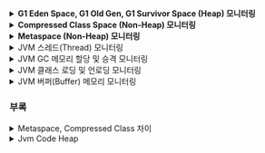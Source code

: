 <details>
<summary><strong>G1 Eden Space, G1 Old Gen, G1 Survivor Space (Heap) 모니터링</strong></summary>
# 📌 (Heap) G1 Eden Space, G1 Old Gen, G1 Survivor Space 모니터링

## 📊 PromQL 쿼리
### **1. 현재 사용 중인 메모리 (Used)**
```promql
jvm_memory_used_bytes{instance="$instance", application="$application", id="$memory_pool_heap"}
```
✔ **현재 G1 Eden Space에서 사용 중인 메모리 크기 (Bytes).**  
✔ **새롭게 생성된 객체가 할당되는 공간.**  
✔ **Garbage Collection(GC) 전까지 사용되는 메모리를 측정.**

### **2. 할당된(Committed) 메모리 크기**
```promql
jvm_memory_committed_bytes{instance="$instance", application="$application", id="$memory_pool_heap"}
```
✔ **현재 JVM이 OS로부터 확보한 메모리 크기 (Bytes).**  
✔ **이 크기까지는 객체를 저장할 수 있으며, 필요 시 증가 가능.**  
✔ **최대 메모리(`max_bytes`)보다 작을 수도 있음.**

### **3. 최대(Maxed) 메모리 크기**
```promql
jvm_memory_max_bytes{instance="$instance", application="$application", id="$memory_pool_heap"}
```
✔ **JVM이 사용할 수 있는 최대 G1 Eden Space 메모리 크기 (Bytes).**  
✔ **이 값을 초과하면 GC가 발생하거나 OOM(Out of Memory) 에러 발생 가능.**  
✔ **`-Xmx` 옵션에 의해 설정됨.**

---

## 🔍 설명
| **쿼리** | **설명** |
|----------|---------|
| `jvm_memory_used_bytes` | 현재 사용 중인 메모리 크기 |
| `jvm_memory_committed_bytes` | 현재 JVM이 확보한 메모리 크기 |
| `jvm_memory_max_bytes` | JVM이 사용할 수 있는 최대 메모리 크기 |

📌 **사용 중(Used) 메모리 값만 보면 안 되고, 확보(Committed)된 값과 비교해야 메모리 사용 패턴을 분석할 수 있음!**  
📌 **최대(Max) 값과 비교하여 GC가 적절히 발생하는지 확인해야 OOM을 방지할 수 있음.**

---

## 🔥 왜 이 3개의 메트릭이 필요한가?
✔ **`Used`만 보면 안 되는 이유**
- 사용량이 많다고 해서 즉시 문제가 되는 것은 아님.
- Committed 값과 비교하여 JVM이 적절히 메모리를 확보하고 있는지 확인해야 함.

✔ **`Committed` 값을 보는 이유**
- 사용량(`Used`)이 증가할 때, JVM이 확보한 메모리(`Committed`)가 같이 증가하는지 확인.
- JVM이 확보한 메모리가 너무 작다면, 메모리 부족(OOM) 가능성 존재.

✔ **`Max` 값을 보는 이유**
- JVM이 확보할 수 있는 최대 메모리 크기와 비교하여 GC가 잘 발생하는지 분석.
- 최대 값(`Max`)까지 사용량(`Used`)이 도달하면, GC 또는 메모리 최적화 필요.

---

## 📌 Grafana에서 G1 Eden Space 모니터링 대시보드 설정
### 🖥️ 패널 설정
- **패널 유형:** Line Chart
- **X축:** 시간 (Timestamp)
- **Y축:** 메모리 사용량 (Bytes)
- **Y축 단위 변경:** Bytes (`bytes`)
- **PromQL 쿼리:**
    - **현재 사용 중인 메모리**
      ```promql
      jvm_memory_used_bytes{instance="$instance", application="$application", id="$memory_pool_heap"}
      ```
    - **현재 확보(Committed)된 메모리**
      ```promql
      jvm_memory_committed_bytes{instance="$instance", application="$application", id="$memory_pool_heap"}
      ```
    - **최대(Max) 메모리**
      ```promql
      jvm_memory_max_bytes{instance="$instance", application="$application", id="$memory_pool_heap"}
      ```

### 🚨 임계값(Threshold) 설정
- **Used가 Committed의 80% 이상** → 🟠 **주의 (메모리 부족 가능성)**
- **Used가 Max에 도달** → 🔴 **위험 (OOM 가능성 높음, GC 최적화 필요)**
- **Used가 Committed보다 낮음** → 🟢 **정상 (JVM이 적절히 메모리를 관리 중)**

📌 **GC가 자주 발생하면 사용량(`Used`)이 급격히 줄어드는지 확인해야 함!**  
📌 **Used가 Max에 도달하면 JVM 설정(`-Xmx`)을 재조정해야 할 수도 있음.**

---

## ✅ 결론
✔ **Used(사용량), Committed(확보량), Max(최대량)를 함께 보면 JVM이 메모리를 어떻게 사용하고 있는지 알 수 있음!**  
✔ **메모리 부족(OOM) 가능성을 사전에 감지하고, JVM GC 최적화를 수행 가능!**  
✔ **Grafana에서 메모리 사용량 변화를 실시간으로 모니터링하여 성능 튜닝에 활용 가능!**

</details>



<details>
<summary><strong> Compressed Class Space (Non-Heap) 모니터링</strong></summary>

# 📌 Compressed Class Space (Non-Heap) 모니터링

## 📊 PromQL 쿼리
### **1. 현재 사용 중인 메모리 (Used)**
```promql
jvm_memory_used_bytes{instance="$instance", application="$application", id="Compressed Class Space"}
```
✔ **JVM의 Compressed Class Space에서 현재 사용 중인 메모리 크기 (Bytes).**  
✔ **메타데이터(클래스 정보, 메서드 정의 등)를 저장하는 영역.**  
✔ **클래스 로딩이 증가하면 사용량이 증가함.**

### **2. 할당된(Committed) 메모리 크기**
```promql
jvm_memory_committed_bytes{instance="$instance", application="$application", id="Compressed Class Space"}
```
✔ **JVM이 OS로부터 확보한 메모리 크기 (Bytes).**  
✔ **클래스 로딩 및 메타데이터 저장을 위해 미리 확보된 메모리.**  
✔ **최대 메모리(`max_bytes`)보다 작을 수도 있음.**

### **3. 최대(Max) 메모리 크기**
```promql
jvm_memory_max_bytes{instance="$instance", application="$application", id="Compressed Class Space"}
```
✔ **JVM이 사용할 수 있는 Compressed Class Space의 최대 크기 (Bytes).**  
✔ **클래스 로딩이 많아지면 이 값에 도달할 수 있음.**  
✔ **이 값을 초과하면 `OutOfMemoryError: Metaspace` 발생 가능.**

---

## 🔍 설명
| **쿼리** | **설명** |
|----------|---------|
| `jvm_memory_used_bytes` | 현재 사용 중인 Compressed Class Space 메모리 크기 |
| `jvm_memory_committed_bytes` | 현재 JVM이 확보한 Compressed Class Space 메모리 크기 |
| `jvm_memory_max_bytes` | JVM이 사용할 수 있는 최대 Compressed Class Space 메모리 크기 |

📌 **Compressed Class Space는 Java 8부터 Metaspace로 통합되었으며, JVM의 클래스 로딩과 밀접한 관계가 있음.**  
📌 **클래스 로딩이 많거나 동적 클래스 로딩이 많을 경우 사용량이 급격히 증가할 수 있음.**

---

## 🔥 왜 이 3개의 메트릭이 필요한가?
✔ **`Used`만 보면 안 되는 이유**
- 사용량이 많다고 해서 즉시 문제가 되는 것은 아님.
- Committed 값과 비교하여 JVM이 적절히 메모리를 확보하고 있는지 확인해야 함.

✔ **`Committed` 값을 보는 이유**
- 사용량(`Used`)이 증가할 때, JVM이 확보한 메모리(`Committed`)가 같이 증가하는지 확인.
- JVM이 확보한 메모리가 너무 작다면, Metaspace 부족(OOM) 가능성 존재.

✔ **`Max` 값을 보는 이유**
- JVM이 확보할 수 있는 최대 메모리 크기와 비교하여 Metaspace가 잘 동작하는지 분석.
- 최대 값(`Max`)까지 사용량(`Used`)이 도달하면, GC 또는 Metaspace 크기 조정 필요.

---

## 📌 Grafana에서 Compressed Class Space 모니터링 대시보드 설정
### 🖥️ 패널 설정
- **패널 유형:** Line Chart
- **X축:** 시간 (Timestamp)
- **Y축:** 메모리 사용량 (Bytes)
- **Y축 단위 변경:** Bytes (`bytes`)
- **PromQL 쿼리:**
    - **현재 사용 중인 메모리**
      ```promql
      jvm_memory_used_bytes{instance="$instance", application="$application", id="Compressed Class Space"}
      ```
    - **현재 확보(Committed)된 메모리**
      ```promql
      jvm_memory_committed_bytes{instance="$instance", application="$application", id="Compressed Class Space"}
      ```
    - **최대(Max) 메모리**
      ```promql
      jvm_memory_max_bytes{instance="$instance", application="$application", id="Compressed Class Space"}
      ```

### 🚨 임계값(Threshold) 설정
- **Used가 Committed의 80% 이상** → 🟠 **주의 (Metaspace 부족 가능성)**
- **Used가 Max에 도달** → 🔴 **위험 (OOM 가능성 높음, Metaspace 크기 조정 필요)**
- **Used가 Committed보다 낮음** → 🟢 **정상 (JVM이 적절히 메모리를 관리 중)**

📌 **Metaspace가 부족하면, `OutOfMemoryError: Metaspace` 발생 가능!**  
📌 **Spring Boot와 같은 프레임워크에서는 동적 클래스 로딩이 많아 Metaspace 사용량이 예상보다 많을 수 있음.**

---

## ✅ 결론
✔ **Used(사용량), Committed(확보량), Max(최대량)를 함께 보면 JVM이 Compressed Class Space를 어떻게 관리하는지 알 수 있음!**  
✔ **메모리 부족(OOM) 가능성을 사전에 감지하고, JVM Metaspace 크기를 조정할 수 있음!**  
✔ **Grafana에서 Compressed Class Space 사용량 변화를 실시간으로 모니터링하여 성능 최적화 가능!**

</details>

<details>
<summary><strong> Metaspace (Non-Heap) 모니터링</strong></summary>

# 📌 Metaspace (Non-Heap) 모니터링

## 📊 PromQL 쿼리
### **1. 현재 사용 중인 Metaspace 메모리 (Used)**
```promql
jvm_memory_used_bytes{instance="$instance", application="$application", id="Metaspace"}
```
✔ **JVM의 Metaspace에서 현재 사용 중인 메모리 크기 (Bytes).**  
✔ **클래스 메타데이터를 저장하는 공간.**  
✔ **클래스 로딩이 많아질수록 사용량 증가.**

### **2. 할당된(Committed) Metaspace 메모리 (Committed)**
```promql
jvm_memory_committed_bytes{instance="$instance", application="$application", id="Metaspace"}
```
✔ **JVM이 OS에서 확보한 Metaspace 크기 (Bytes).**  
✔ **Used 값과 비교하여 JVM이 적절히 메모리를 관리하는지 확인.**

### **3. 최대(Max) Metaspace 메모리 (Max)**
```promql
jvm_memory_max_bytes{instance="$instance", application="$application", id="Metaspace"}
```
✔ **JVM이 사용할 수 있는 Metaspace의 최대 크기 (Bytes).**  
✔ **이 값을 초과하면 `OutOfMemoryError: Metaspace` 오류 발생 가능.**  
✔ **`-XX:MaxMetaspaceSize` 값과 연관됨.**

---

## 🔍 설명
| **쿼리** | **설명** |
|----------|---------|
| `jvm_memory_used_bytes` | 현재 사용 중인 Metaspace 메모리 크기 |
| `jvm_memory_committed_bytes` | 현재 JVM이 확보한 Metaspace 크기 |
| `jvm_memory_max_bytes` | JVM이 사용할 수 있는 최대 Metaspace 크기 |

📌 **Metaspace는 Java 8부터 PermGen을 대체하며, JVM의 클래스 로딩과 밀접한 관계가 있음.**  
📌 **클래스 로딩이 많거나 동적 클래스 로딩이 많을 경우 사용량이 급격히 증가할 수 있음.**

---

## 🔥 왜 Metaspace 모니터링이 중요한가?
✔ **클래스 로딩이 많아지면 메모리 부족(OOM) 가능성 증가**
- Java에서는 **클래스가 로드될 때마다 Metaspace 사용량이 증가**함.
- Spring Boot, Hibernate, Reflection 기반 프레임워크에서 **동적 클래스 로딩**이 많으면 Metaspace 사용량이 급증할 수 있음.
- Metaspace가 **최대 크기(`Max`)에 도달하면**,  
  `OutOfMemoryError: Metaspace` 오류가 발생할 수 있음.

✔ **클래스 언로드가 지연되면 메모리 누수 가능**
- **클래스 로딩(ClassLoader)이 해제되지 않으면, 메타데이터가 계속 Metaspace에 남음.**
- 동적 클래스 로딩이 많은 시스템에서는 **메모리 누수 가능성이 높아짐**.

✔ **JVM 설정 최적화를 위한 분석**
- Metaspace는 기본적으로 **OS에서 동적으로 크기를 조정**하지만, **무제한으로 확장되지는 않음.**
- `-XX:MaxMetaspaceSize` 옵션으로 최대 크기를 설정할 수 있음.
- **메모리 사용 패턴을 분석하여 적절한 MaxMetaspaceSize 값을 설정해야 함.**
- **Spring Boot 서비스에서 실행 시간이 길어질수록 Metaspace 증가량을 모니터링**해야 함.

---

## 📌 Grafana에서 Metaspace 모니터링 대시보드 설정
### 🖥️ 패널 설정
- **패널 유형:** Line Chart
- **X축:** 시간 (Timestamp)
- **Y축:** 메모리 사용량 (Bytes)
- **Y축 단위 변경:** Bytes (`bytes`)
- **PromQL 쿼리:**
    - **현재 사용 중인 메모리**
      ```promql
      jvm_memory_used_bytes{instance="$instance", application="$application", id="Metaspace"}
      ```
    - **현재 확보(Committed)된 메모리**
      ```promql
      jvm_memory_committed_bytes{instance="$instance", application="$application", id="Metaspace"}
      ```
    - **최대(Max) 메모리**
      ```promql
      jvm_memory_max_bytes{instance="$instance", application="$application", id="Metaspace"}
      ```

### 🚨 임계값(Threshold) 설정
- **Used가 Committed의 80% 이상** → 🟠 **주의 (Metaspace 부족 가능성)**
- **Used가 Max에 도달** → 🔴 **위험 (OOM 가능성 높음, MaxMetaspaceSize 조정 필요)**
- **Used가 Committed보다 낮음** → 🟢 **정상 (JVM이 적절히 메모리를 관리 중)**

📌 **클래스 로딩이 많을 경우 Metaspace가 예상보다 빨리 증가할 수 있음!**  
📌 **Spring Boot, Hibernate, JPA 환경에서는 동적 클래스 로딩을 고려하여 Metaspace 사용량을 모니터링해야 함!**

---

## ✅ 결론
✔ **Metaspace는 Java 클래스 메타데이터를 저장하는 공간이며, OOM 발생 가능성이 있음.**  
✔ **클래스 로딩이 많을수록 Metaspace 사용량이 증가하여 OutOfMemoryError 위험이 있음.**  
✔ **JVM 설정(`-XX:MaxMetaspaceSize`)을 조정하고, Metaspace 사용량을 실시간 모니터링해야 안정적인 서비스 운영 가능!**

</details>


<details>
<summary> JVM 스레드(Thread) 모니터링 </summary>

# 📌 JVM 스레드(Thread) 모니터링

## 📊 PromQL 쿼리
### **1. 현재 실행 중인 데몬 스레드 개수 (Daemon Threads)**
```promql
jvm_threads_daemon_threads{instance="$instance", application="$application"}
```
✔ **JVM에서 실행 중인 데몬(daemon) 스레드의 개수**  
✔ **데몬 스레드는 주 스레드가 종료되면 자동으로 정리됨.**  
✔ **백그라운드 작업 (Garbage Collector, 메모리 관리 등) 수행.**  
✔ **이 값이 갑자기 증가하거나 감소하면 애플리케이션이 비정상적으로 동작하는 신호일 수 있음.**

### **2. 현재 실행 중인 전체 스레드 개수 (Live Threads)**
```promql
jvm_threads_live_threads{instance="$instance", application="$application"}
```
✔ **현재 실행 중인 전체 스레드 개수 (Daemon + Non-Daemon 포함).**  
✔ **애플리케이션의 동시 요청 처리량과 직접적인 연관이 있음.**  
✔ **스레드 개수가 급격히 증가하면 CPU 사용량 증가 및 응답 지연 발생 가능.**  
✔ **갑작스러운 급증이 발생하면, 스레드 풀(Thread Pool) 설정을 점검해야 함.**

### **3. 피크(최대) 스레드 개수 (Peak Threads)**
```promql
jvm_threads_peak_threads{instance="$instance", application="$application"}
```
✔ **JVM이 실행된 이후 가장 높은 스레드 개수 (최대값 기록).**  
✔ **애플리케이션이 과거에 몇 개의 스레드를 생성했는지 확인 가능.**  
✔ **지속적으로 높은 값이면, 과도한 스레드 사용을 의심할 필요가 있음.**  
✔ **스레드 누수(Thread Leak) 감지 및 부하 테스트 결과 분석에 유용.**

---

## 🔍 설명
| **쿼리** | **설명** |
|----------|---------|
| `jvm_threads_daemon_threads` | 현재 실행 중인 **데몬 스레드 개수** |
| `jvm_threads_live_threads` | 현재 실행 중인 **전체 스레드 개수** |
| `jvm_threads_peak_threads` | JVM이 기록한 **최대 스레드 개수** |

📌 **스레드 개수가 갑자기 증가하면, CPU 과부하나 메모리 문제 발생 가능!**  
📌 **Peak Threads 값을 참고하면, 서버의 최대 부하 상태를 예측할 수 있음!**  
📌 **Live Threads 개수가 비정상적으로 높은 경우, 스레드 풀(Thread Pool) 조정이 필요함.**

---

## 🔥 왜 이 3개의 메트릭이 필요한가?
✔ **데몬 스레드(Daemon Threads)만 봐서는 안 되는 이유**
- 데몬 스레드는 백그라운드 작업을 수행하는데,  
  애플리케이션의 성능 문제를 일으키는 건 대부분 **Non-Daemon(비-데몬) 스레드**야.
- 따라서 **전체 스레드 개수(Live Threads)**도 함께 확인해야 함.

✔ **현재 실행 중인 전체 스레드 개수를 보는 이유**
- 애플리케이션의 부하 상태를 분석할 수 있음.
- 갑작스럽게 **Live Threads**가 증가하면,  
  **스레드 누수(Thread Leak) 또는 비효율적인 스레드 생성 가능성**이 있음.

✔ **Peak Threads를 보는 이유**
- 스레드 개수가 얼마나 증가했는지 확인 가능.
- 과거 기록을 통해 부하 테스트 및 성능 분석 가능.
- 스레드가 일정 이상 증가한 후 줄어들지 않으면,  
  **Thread Pool 설정이 잘못되었거나, 스레드가 적절히 종료되지 않는 문제**가 있을 수 있음.

---

## 📌 Grafana에서 JVM 스레드 모니터링 대시보드 설정
### 🖥️ 패널 설정
- **패널 유형:** Line Chart
- **X축:** 시간 (Timestamp)
- **Y축:** 스레드 개수 (Count)
- **PromQL 쿼리:**
    - **현재 실행 중인 데몬 스레드 개수**
      ```promql
      jvm_threads_daemon_threads{instance="$instance", application="$application"}
      ```
    - **현재 실행 중인 전체 스레드 개수**
      ```promql
      jvm_threads_live_threads{instance="$instance", application="$application"}
      ```
    - **최대(피크) 스레드 개수**
      ```promql
      jvm_threads_peak_threads{instance="$instance", application="$application"}
      ```

### 🚨 임계값(Threshold) 설정
- **Live Threads가 500개 이상** → 🟠 **주의 (부하 증가 감지)**
- **Live Threads가 1000개 이상** → 🔴 **위험 (스레드 풀 초과 가능성)**
- **Peak Threads가 지속적으로 높은 값 유지** → 🔴 **스레드 누수 가능성, 서버 리소스 점검 필요**
- **Daemon Threads가 급감** → 🟠 **백그라운드 작업 실패 가능성**

📌 **Live Threads가 급증하면, CPU 사용률 및 GC 활동도 함께 점검해야 함!**  
📌 **Peak Threads 값이 지나치게 높으면, 부하 테스트 시점을 확인하고 설정 조정이 필요함.**

---

## ✅ 결론
✔ **Daemon, Live, Peak 스레드를 모두 확인해야 JVM의 스레드 상태를 정확히 분석 가능!**  
✔ **Live Threads 개수가 많으면 스레드 풀(Thread Pool) 설정을 조정해야 함!**  
✔ **Peak Threads 값이 너무 높으면, 스레드 누수(Thread Leak) 가능성이 있음!**  
✔ **Grafana에서 스레드 개수를 모니터링하여 CPU 과부하 및 OOM 문제를 사전에 방지 가능!**


</details>

<details>
<summary> JVM GC 메모리 할당 및 승격 모니터링 </summary>

# 📌 JVM GC 메모리 할당 및 승격 모니터링

## 📊 PromQL 쿼리
### **1. 할당된 메모리 총량 (Allocated Memory)**
```promql
irate(jvm_gc_memory_allocated_bytes_total{instance="$instance", application="$application"}[5m])
```
✔ **JVM이 애플리케이션 실행 중에 새롭게 할당한 메모리의 총량.**  
✔ **Heap 영역에서 새 객체가 할당될 때마다 증가.**  
✔ **이 값이 급격히 증가하면, 객체 생성이 빈번하거나 GC가 충분히 수행되지 않는 신호일 수 있음.**  
✔ **애플리케이션의 메모리 사용 패턴을 파악하는 데 유용.**

### **2. 승격된 메모리 총량 (Promoted Memory)**
```promql
irate(jvm_gc_memory_promoted_bytes_total{instance="$instance", application="$application"}[5m])
```
✔ **Young Generation에서 Old Generation으로 이동한(승격된) 메모리의 총량.**  
✔ **Minor GC가 발생할 때 살아남은 객체들이 승격됨.**  
✔ **이 값이 지속적으로 높다면, Old Generation이 빠르게 채워지고 있음.**  
✔ **Old Generation의 크기 조정이나 GC 전략 변경이 필요한지 판단하는 데 도움.**

---

## 🔍 설명
| **쿼리** | **설명** |
|----------|---------|
| `jvm_gc_memory_allocated_bytes_total` | 새롭게 할당된 메모리의 총량 (바이트) |
| `jvm_gc_memory_promoted_bytes_total` | Young Generation에서 Old Generation으로 승격된 메모리의 총량 (바이트) |

📌 **메모리 할당(Allocation)과 승격(Promotion)의 비율이 GC 성능에 큰 영향을 미침.**  
📌 **할당 속도가 높은데 승격 속도가 낮다면, 대부분의 객체가 Young Generation에서 소멸하고 있다는 의미.**  
📌 **승격 속도가 높다면, Old Generation이 빨리 채워져서 Major GC 발생 가능성이 증가.**

---

## 🔥 **왜 이 2개의 메트릭이 중요한가?**
✔ **할당 메모리(Allocated Memory)만 보면 안 되는 이유**
- JVM이 새로운 객체를 빠르게 할당한다고 해서 반드시 문제가 되는 것은 아님.
- 승격 메모리(`Promoted Memory`)와 함께 보면 **객체가 얼마나 오래 살아남는지** 파악 가능.

✔ **승격 메모리(Promoted Memory)를 모니터링하는 이유**
- 승격이 많아지면 **Old Generation이 빠르게 채워져서 GC 빈도가 증가**할 수 있음.
- Old Generation이 가득 차면 **Major GC가 발생하여 애플리케이션의 응답 시간이 증가**할 가능성이 있음.

✔ **메모리 할당량과 승격량을 함께 보면 GC 최적화 가능**
- **할당 속도(Allocation Rate)**가 높은데 승격 속도는 낮다면, Young Generation에서 대부분 객체가 GC됨.
- **할당 속도와 승격 속도가 모두 높다면, GC 튜닝이 필요할 가능성이 높음.**

---

## 📌 **Grafana에서 JVM GC 메모리 모니터링 대시보드 설정**
### 🖥️ **패널 설정**
- **패널 유형:** Line Chart
- **X축:** 시간 (Timestamp)
- **Y축:** 메모리 크기 (Bytes)
- **PromQL 쿼리:**
    - **할당된 메모리 총량**
      ```promql
      irate(jvm_gc_memory_allocated_bytes_total{instance="$instance", application="$application"}[5m])
      ```
    - **승격된 메모리 총량**
      ```promql
      irate(jvm_gc_memory_promoted_bytes_total{instance="$instance", application="$application"}[5m])
      ```

### 🚨 **임계값(Threshold) 설정**
- **할당 속도가 급격히 증가** → 🟠 **주의 (객체 생성 빈도 증가, GC 부하 가능성)**
- **승격 속도가 높아짐** → 🔴 **위험 (Old Generation이 빠르게 채워짐, Major GC 가능성 증가)**
- **승격 속도가 거의 없음** → 🟢 **정상 (대부분의 객체가 Young Generation에서 GC됨)**

📌 **승격이 많아질 경우 GC 튜닝을 통해 Old Generation 크기 조정 필요!**  
📌 **JVM의 GC 로그(`-XX:+PrintGCDetails`)와 함께 모니터링하면 더욱 효과적인 분석 가능!**

---

## ✅ **결론**
✔ **메모리 할당량(Allocated Memory)과 승격량(Promoted Memory)을 함께 보면 JVM의 메모리 관리 상태를 파악 가능!**  
✔ **승격이 많아질수록 Major GC가 자주 발생할 가능성이 높음, 메모리 튜닝 필요!**  
✔ **Grafana에서 이 두 개의 메트릭을 실시간 모니터링하여 애플리케이션 성능을 최적화할 수 있음!**

</details>

<details>
<summary> JVM 클래스 로딩 및 언로딩 모니터링 </summary>

# 📌 JVM 클래스 로딩 및 언로딩 모니터링

## 📊 PromQL 쿼리
### **1. 현재 JVM에 로드된 클래스 개수 (Loaded Classes)**
```promql
jvm_classes_loaded_classes{instance="$instance", application="$application"}
```
✔ **현재 JVM에 로드된 클래스 개수.**  
✔ **애플리케이션 실행 중 동적으로 로드된 클래스의 총 개수를 나타냄.**  
✔ **Spring Boot, Reflection, Proxy 기반 기술을 사용할 경우 클래스 로딩 개수가 증가할 수 있음.**  
✔ **로드된 클래스 개수가 지속적으로 증가하면 메모리 문제(클래스 로딩 누수) 가능성이 있음.**

### **2. 언로드된 클래스 개수 변화율 (Unloaded Classes Rate)**
```promql
irate(jvm_classes_unloaded_classes_total{instance="$instance", application="$application"}[5m])
```
✔ **JVM에서 언로드된(제거된) 클래스 개수의 변화율.**  
✔ **클래스가 더 이상 필요하지 않을 때, JVM이 가비지 컬렉션과 함께 언로드 수행.**  
✔ **클래스 언로드가 거의 발생하지 않으면, 불필요한 클래스가 메모리에 계속 남아 있을 가능성이 있음.**  
✔ **이 값이 갑자기 증가하면, 동적 클래스 로딩이 많거나 리플렉션이 과도하게 사용될 가능성이 있음.**

---

## 🔍 설명
| **쿼리** | **설명** |
|----------|---------|
| `jvm_classes_loaded_classes` | 현재 JVM에 로드된 클래스 개수 |
| `jvm_classes_unloaded_classes_total` | JVM에서 언로드된 클래스 개수 변화율 |

📌 **클래스 로딩 및 언로딩이 JVM의 메모리 및 성능에 직접적인 영향을 미침.**  
📌 **클래스 로딩이 많아지면 PermGen(과거) 또는 Metaspace(Java 8 이후) 공간이 증가할 수 있음.**  
📌 **클래스 언로드가 적다면, 메모리 누수 가능성이 있음.**

---

## 🔥 **왜 이 2개의 메트릭이 중요한가?**
✔ **클래스 로딩 개수(Loaded Classes)만 보면 안 되는 이유**
- 애플리케이션 실행 중 새로운 클래스를 지속적으로 로드하는 경우,  
  JVM의 메모리 사용량이 증가할 가능성이 있음.
- 지속적인 증가 패턴이 있으면, **클래스 로딩 누수 가능성**이 있음.

✔ **클래스 언로딩(Unloaded Classes)을 모니터링해야 하는 이유**
- 클래스 언로드가 거의 발생하지 않으면, **불필요한 클래스를 JVM이 정리하지 못하고 있는 것**일 수 있음.
- 특히, **Reflection을 사용하여 동적 클래스를 많이 로딩하는 애플리케이션에서는 중요한 지표.**
- Spring AOP, Hibernate, Proxy 클래스들이 많이 생성되면 JVM이 계속해서 새로운 클래스를 로딩할 수 있음.

✔ **클래스 로딩과 언로딩을 함께 보면 JVM의 동작을 최적화 가능**
- **클래스 로딩 속도(Loaded Classes)**가 증가하는데 **클래스 언로드 속도(Unloaded Classes)**가 낮다면,  
  **Metaspace 또는 힙 메모리 사용량 증가 가능성이 있음.**
- **클래스 언로드가 급격히 증가하면, GC가 너무 자주 동작할 가능성이 있음.**

---

## 📌 **Grafana에서 JVM 클래스 로딩 모니터링 대시보드 설정**
### 🖥️ **패널 설정**
- **패널 유형:** Line Chart
- **X축:** 시간 (Timestamp)
- **Y축:** 클래스 개수 (Count)
- **PromQL 쿼리:**
    - **현재 JVM에 로드된 클래스 개수**
      ```promql
      jvm_classes_loaded_classes{instance="$instance", application="$application"}
      ```
    - **언로드된 클래스 개수 변화율**
      ```promql
      irate(jvm_classes_unloaded_classes_total{instance="$instance", application="$application"}[5m])
      ```

### 🚨 **임계값(Threshold) 설정**
- **Loaded Classes가 지속적으로 증가** → 🟠 **주의 (클래스 로딩 누수 가능성)**
- **Unloaded Classes가 거의 없음** → 🔴 **위험 (클래스가 메모리에 계속 남아 있을 가능성)**
- **Unloaded Classes가 급격히 증가** → 🟠 **GC 과부하 가능성**

📌 **동적 클래스 로딩이 많을 경우, JVM의 메모리 관리 정책을 점검해야 함!**  
📌 **Spring Boot와 같은 프레임워크에서는 Proxy 객체가 많아질수록 JVM이 지속적으로 클래스를 로딩할 가능성이 있음!**

---

## ✅ **결론**
✔ **클래스 로딩(Loaded Classes)과 클래스 언로딩(Unloaded Classes)을 함께 보면 JVM의 동작을 최적화 가능!**  
✔ **클래스 로딩이 많아지면 Metaspace 또는 힙 메모리 사용량 증가 가능성이 있음!**  
✔ **클래스 언로드가 거의 발생하지 않는다면, 불필요한 클래스가 메모리에 유지되는 문제 발생 가능!**  
✔ **Grafana에서 클래스 로딩/언로딩 모니터링을 통해 JVM의 메모리 및 성능을 최적화할 수 있음!**

</details>



<details>
<summary> JVM 버퍼(Buffer) 메모리 모니터링 </summary>
# 📌 JVM 버퍼(Buffer) 메모리 모니터링

## 📊 PromQL 쿼리
### **1. Direct Buffer 사용량 (Used Direct Buffer Memory)**
```promql
jvm_buffer_memory_used_bytes{instance="$instance", application="$application", id="direct"}
```
✔ **JVM에서 사용 중인 Direct Buffer 메모리 크기 (Bytes).**  
✔ **Direct Buffer는 OS 메모리를 직접 사용하며, 네트워크 및 파일 I/O에서 자주 활용됨.**  
✔ **이 값이 지속적으로 증가하면, Direct Buffer를 반환하지 않는 메모리 누수 가능성 있음.**

### **2. Direct Buffer 전체 용량 (Total Direct Buffer Capacity)**
```promql
jvm_buffer_total_capacity_bytes{instance="$instance", application="$application", id="direct"}
```
✔ **JVM이 확보한 Direct Buffer 전체 용량 (Bytes).**  
✔ **Used 값과 비교하여 메모리 사용 패턴을 분석할 수 있음.**  
✔ **Direct Buffer가 부족하면 성능 저하 및 GC 부하가 발생할 가능성이 있음.**

### **3. Mapped Buffer 사용량 (Used Mapped Buffer Memory)**
```promql
jvm_buffer_memory_used_bytes{instance="$instance", application="$application", id="mapped"}
```
✔ **JVM에서 사용 중인 Mapped Buffer 메모리 크기 (Bytes).**  
✔ **Mapped Buffer는 파일을 메모리에 매핑하여 처리할 때 사용됨.**  
✔ **대량의 파일을 처리하는 경우, 이 값이 높을 수 있음.**

### **4. Mapped Buffer 전체 용량 (Total Mapped Buffer Capacity)**
```promql
jvm_buffer_total_capacity_bytes{instance="$instance", application="$application", id="mapped"}
```
✔ **JVM이 확보한 Mapped Buffer 전체 용량 (Bytes).**  
✔ **사용된 Mapped Buffer와 비교하여 메모리 사용 패턴 분석 가능.**  
✔ **Mapped Buffer가 과도하게 증가하면 OS 메모리 부족 문제 발생 가능.**

---

## 🔍 설명
| **쿼리** | **설명** |
|----------|---------|
| `jvm_buffer_memory_used_bytes` | 현재 사용 중인 Buffer 메모리 크기 |
| `jvm_buffer_total_capacity_bytes` | 확보된 전체 Buffer 메모리 크기 |

📌 **Direct Buffer는 네트워크 I/O 및 파일 I/O에서 성능 최적화를 위해 사용됨.**  
📌 **Mapped Buffer는 대용량 파일을 효율적으로 처리할 때 사용됨.**  
📌 **두 버퍼 모두 GC의 영향을 받지 않으므로, 메모리 누수를 모니터링하는 것이 중요함.**

---

## 🔥 **왜 이 4개의 메트릭이 중요한가?**
✔ **Direct Buffer 모니터링이 필요한 이유**
- 네트워크 또는 파일 전송을 많이 하는 애플리케이션에서 Direct Buffer 사용량이 급증할 수 있음.
- Direct Buffer가 과도하게 증가하면 OS 메모리 부족 현상이 발생할 수 있음.
- **버퍼 메모리를 반환하지 않는 문제가 있으면, 메모리 누수가 발생할 가능성이 있음.**

✔ **Mapped Buffer 모니터링이 필요한 이유**
- Mapped Buffer는 **파일을 메모리에 매핑하여 처리하는 기술**로, 대량의 파일을 처리할 때 유용함.
- 하지만, **Mapped Buffer가 너무 많아지면 OS의 메모리 사용량이 증가하여 성능 저하가 발생할 가능성이 있음.**
- GC의 영향을 받지 않기 때문에, 직접적인 관리가 필요함.

✔ **두 버퍼를 함께 모니터링하면 JVM의 메모리 사용 최적화 가능**
- **Used 값이 Total Capacity에 근접하면, 추가적인 Buffer 할당이 필요할 수 있음.**
- **Total Capacity가 불필요하게 크다면, 메모리 낭비가 발생할 수 있음.**

---

## 📌 **Grafana에서 JVM 버퍼 메모리 모니터링 대시보드 설정**
### 🖥️ **패널 설정**
- **패널 유형:** Line Chart
- **X축:** 시간 (Timestamp)
- **Y축:** 메모리 크기 (Bytes)
- **PromQL 쿼리:**
    - **현재 사용 중인 Direct Buffer 메모리**
      ```promql
      jvm_buffer_memory_used_bytes{instance="$instance", application="$application", id="direct"}
      ```
    - **확보된 전체 Direct Buffer 용량**
      ```promql
      jvm_buffer_total_capacity_bytes{instance="$instance", application="$application", id="direct"}
      ```
    - **현재 사용 중인 Mapped Buffer 메모리**
      ```promql
      jvm_buffer_memory_used_bytes{instance="$instance", application="$application", id="mapped"}
      ```
    - **확보된 전체 Mapped Buffer 용량**
      ```promql
      jvm_buffer_total_capacity_bytes{instance="$instance", application="$application", id="mapped"}
      ```

### 🚨 **임계값(Threshold) 설정**
- **Used 값이 Total Capacity의 80% 이상** → 🟠 **주의 (메모리 부족 가능성)**
- **Used 값이 Total Capacity와 거의 같음** → 🔴 **위험 (버퍼 부족으로 성능 저하 가능)**
- **Used 값이 지속적으로 증가** → 🟠 **메모리 누수 가능성 확인 필요**

📌 **Direct Buffer와 Mapped Buffer를 모두 모니터링하여 JVM의 성능을 최적화해야 함!**  
📌 **버퍼 메모리 사용량이 비정상적으로 높다면, GC나 메모리 관리 전략을 조정해야 함!**

---

## ✅ **결론**
✔ **Direct Buffer는 네트워크 및 파일 I/O 성능을 위해 사용되며, 모니터링이 필수적!**  
✔ **Mapped Buffer는 대용량 파일 처리 시 OS 메모리 영향을 받으므로 주의해야 함!**  
✔ **Used 값과 Total Capacity를 비교하여 메모리 누수 및 성능 저하를 예방 가능!**  
✔ **Grafana에서 JVM 버퍼 메모리 모니터링을 통해 안정적인 서비스 운영 가능!**

</details>



### 부록
<details>
<summary>Metaspace, Compressed Class 차이 </summary>

1. Metaspace
    - JDK 8부터 등장 (JDK 7까지는 PermGen)
    - 클래스 메타데이터(Class Metadata)를 저장하는 공간
    - 네이티브 메모리(Native Memory) 영역에 존재
    - 기본적으로 메모리 크기가 제한되지 않고, OS가 허용하는 한 동적으로 확장됨 (-XX:MaxMetaspaceSize로 제한 가능)

2. Compressed Class Space
    - Metaspace 내부의 일부 영역
    - 64비트 JVM에서 Compressed Class Pointer(압축된 클래스 포인터, 32비트 크기) 를 사용할 때 필요
    - 기본적으로 `-XX:+UseCompressedClassPointers` 옵션이 활성화되어 있으면 사용됨
    - 클래스의 메서드 테이블, 상속 정보 등 클래스 포인터 관련 정보를 저장하는 공간
    - 크기가 고정적이며 `-XX:CompressedClassSpaceSize` 옵션으로 설정 가능


Compressed Class Space는 Metaspace의 일부이며, 클래스 포인터 관련 데이터만 저장하는 공간이다.
Metaspace는 클래스 메타데이터 전반을 저장하는 더 넓은 개념이고, Compressed Class Space는 그 안에서 특정 용도로만 사용된다.
Compressed Class Space 크기는 고정(-XX:CompressedClassSpaceSize), Metaspace는 동적(-XX:MaxMetaspaceSize).

</details>

<details>
<summary>Jvm Code Heap </summary>
# JVM Non-Heap Memory - Code Heap

## 🚀 JVM의 Code Heap 3가지

JVM의 Just-In-Time (JIT) 컴파일러가 생성한 **바이트코드를 네이티브 코드로 변환한 후 저장하는 영역**이다.  
JDK 9부터 **Code Heap이 3가지 영역**으로 나뉜다.

### 1. **Non-Profiled Code Heap**
- JIT 컴파일러가 **프로파일링 없이 컴파일한 코드**를 저장하는 공간
- 대부분의 **메서드 핸들(Method Handle), 인터프리터(Interpreter), 초기 컴파일된 코드** 등이 들어감
- 상대적으로 최적화가 덜 된 코드가 저장됨

### 2. **Profiled Code Heap**
- **프로파일링을 통해 자주 실행된 코드(Hot Code)를 저장하는 공간**
- 메서드 호출 횟수가 일정 임계치를 넘으면 **C1 컴파일러가 프로파일링하면서 네이티브 코드로 변환**
- 이후 C2 컴파일러(JVM의 최적화 컴파일러)가 더 강력한 최적화를 진행할 수도 있음

### 3. **Non-NMethods Code Heap**
- **JVM 내부적으로 사용되는 네이티브 코드**를 저장하는 공간
- 예를 들면, **JVM의 intrinsic 함수, C++로 작성된 네이티브 코드, 특정한 런타임 기능과 관련된 코드**가 들어간다.
- 일반적인 Java 애플리케이션 코드와 직접적인 관계는 없음

---

## 🎯 왜 Code Heap을 3개로 나눴을까?
JDK 9부터 이 구조가 도입된 이유는 **성능 최적화** 때문이다.

✅ **Code Heap을 세분화하면?**
- 프로파일링된 코드와 그렇지 않은 코드를 분리하여 **캐시 활용도를 높일 수 있음**
- 특정 영역이 과도하게 커지는 것을 방지하여 **JIT 컴파일러의 효율적인 메모리 관리 가능**
- 메서드 핸들, 네이티브 코드 등의 공간을 별도로 관리하여 **GC의 영향을 받지 않도록 설계**

---

## 🔍 Code Heap 크기 조절 옵션

JVM에서는 Code Heap 크기를 설정할 수 있는 몇 가지 JVM 옵션이 있다.

```bash
-XX:InitialCodeCacheSize=32m   # 초기 Code Heap 크기
-XX:ReservedCodeCacheSize=256m # 최대 Code Heap 크기
-XX:+PrintCodeCache            # 현재 Code Heap 상태 출력
```

---

## 🛠 Code Heap 관련 JVM 모니터링 방법

### 1. **JVM 옵션 사용**
```bash
-XX:+UnlockDiagnosticVMOptions -XX:+PrintCodeCache
```
위 옵션을 주고 실행하면, JVM이 Code Heap 영역을 어떻게 사용하고 있는지 볼 수 있다.

### 2. **JVisualVM 활용**
- `JVisualVM`을 실행한 후 **Metaspace와 함께 Code Cache를 모니터링** 가능

### 3. **JFR (Java Flight Recorder)**
- `jcmd <PID> VM.native_memory summary` 명령어를 사용하여 Non-Heap 영역을 상세히 확인 가능

---

## 📌 정리

- JVM의 **Non-Heap Memory**에 속하는 **Code Heap**은 3가지로 나뉜다.
    1. **Non-Profiled Code Heap** → 프로파일링 없이 컴파일된 코드 저장
    2. **Profiled Code Heap** → 프로파일링된 핫 코드 저장
    3. **Non-NMethods Code Heap** → JVM 자체 네이티브 코드 저장
- JDK 9부터 도입된 이 구조는 **JIT 성능 최적화**와 **메모리 효율 개선**을 목적으로 함.
- **JVM 옵션**이나 **JVisualVM, JFR** 등을 사용하여 모니터링 가능.

🔥 **JVM 내부 구조를 튜닝하려면 Code Heap 활용도 모니터링하는 게 중요하다!** 🚀

</details>

